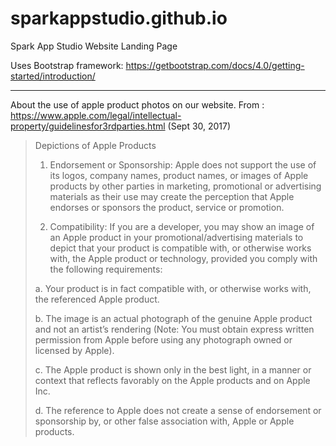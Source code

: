 # sparkappstudio.github.io
Spark App Studio Website Landing Page



Uses Bootstrap framework: https://getbootstrap.com/docs/4.0/getting-started/introduction/

******

About the use of apple product photos on our website.
From : https://www.apple.com/legal/intellectual-property/guidelinesfor3rdparties.html (Sept 30, 2017)
>Depictions of Apple Products
>
>1. Endorsement or Sponsorship: Apple does not support the use of its logos, company names, product names, or images of Apple products by other parties in marketing, promotional or advertising materials as their use may create the perception that Apple endorses or sponsors the product, service or promotion.
>
>2. Compatibility: If you are a developer, you may show an image of an Apple product in your promotional/advertising materials to depict that your product is compatible with, or otherwise works with, the Apple product or technology, provided you comply with the following requirements:
>
>a. Your product is in fact compatible with, or otherwise works with, the referenced Apple product.
>
>b. The image is an actual photograph of the genuine Apple product and not an artist’s rendering (Note: You must obtain express written permission from Apple before using any photograph owned or licensed by Apple).
>
>c. The Apple product is shown only in the best light, in a manner or context that reflects favorably on the Apple products and on Apple Inc.
>
>d. The reference to Apple does not create a sense of endorsement or sponsorship by, or other false association with, Apple or Apple products.
